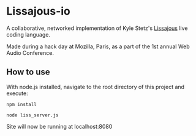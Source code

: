 # Lissajous-io

A collaborative, networked implementation of Kyle Stetz's [Lissajous](http://lissajousjs.com/) live coding language.

Made during a hack day at Mozilla, Paris, as a part of the 1st annual Web Audio Conference.

## How to use

With node.js installed, navigate to the root directory of this project and execute:

`npm install`

`node liss_server.js`

Site will now be running at localhost:8080
